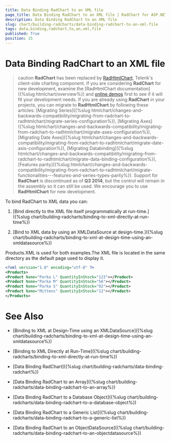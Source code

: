 ```yaml
---
title: Data Binding RadChart to an XML file
page_title: Data Binding RadChart to an XML file | RadChart for ASP.NET AJAX Documentation
description: Data Binding RadChart to an XML file
slug: chart/building-radcharts/data-binding-radchart-to-an-xml-file
tags: data,binding,radchart,to,an,xml,file
published: True
position: 15
---
```


# Data Binding RadChart to an XML file

>caution  **RadChart** has been replaced by [RadHtmlChart](https://www.telerik.com/products/aspnet-ajax/html-chart.aspx), Telerik's client-side charting component. If you are considering **RadChart** for new development, examine the [RadHtmlChart documentation]({%slug htmlchart/overview%}) and [online demos](https://demos.telerik.com/aspnet-ajax/htmlchart/examples/overview/defaultcs.aspx) first to see if it will fit your development needs. If you are already using **RadChart** in your projects, you can migrate to **RadHtmlChart** by following these articles: [Migrating Series]({%slug htmlchart/changes-and-backwards-compatibility/migrating-from-radchart-to-radhtmlchart/migrate-series-configuration%}), [Migrating Axes]({%slug htmlchart/changes-and-backwards-compatibility/migrating-from-radchart-to-radhtmlchart/migrate-axes-configuration%}), [Migrating Date Axes]({%slug htmlchart/changes-and-backwards-compatibility/migrating-from-radchart-to-radhtmlchart/migrate-date-axis-configuration%}), [Migrating Databinding]({%slug htmlchart/changes-and-backwards-compatibility/migrating-from-radchart-to-radhtmlchart/migrate-data-binding-configuration%}), [Features parity]({%slug htmlchart/changes-and-backwards-compatibility/migrating-from-radchart-to-radhtmlchart/migrate-functionalities---features-and-series-types-parity%}). Support for **RadChart** is discontinued as of **Q3 2014**, but the control will remain in the assembly so it can still be used. We encourage you to use **RadHtmlChart** for new development.

To bind RadChart to XML data you can:

1. [Bind directly to the XML file itself programmatically at run-time.]({%slug chart/building-radcharts/binding-to-xml-directly-at-run-time%})

1. [Bind to XML data by using an XMLDataSource at design-time.]({%slug chart/building-radcharts/binding-to-xml-at-design-time-using-an-xmldatasource%})

Products.XML is used for both examples.The XML file is located in the same directory as the default page used to display it.

````XML
<?xml version="1.0" encoding="utf-8" ?>
<Products>
<Product Name="Parka L" QuantityInStock="123"></Product>
<Product Name="Parka M" QuantityInStock="56"></Product>
<Product Name="Parka S" QuantityInStock="92"></Product>
<Product Name="Mittens" QuantityInStock="12"></Product>
</Products>				
````

# See Also

 * [Binding to XML at Design-Time using an XMLDataSource]({%slug chart/building-radcharts/binding-to-xml-at-design-time-using-an-xmldatasource%})

 * [Binding to XML Directly at Run-Time]({%slug chart/building-radcharts/binding-to-xml-directly-at-run-time%})

 * [Data Binding RadChart]({%slug chart/building-radcharts/data-binding-radchart%})

 * [Data Binding RadChart to an Array]({%slug chart/building-radcharts/data-binding-radchart-to-an-array%})

 * [Data Binding RadChart to a Database Object]({%slug chart/building-radcharts/data-binding-radchart-to-a-database-object%})

 * [Data Binding RadChart to a Generic List]({%slug chart/building-radcharts/data-binding-radchart-to-a-generic-list%})

 * [Data Binding RadChart to an ObjectDataSource]({%slug chart/building-radcharts/data-binding-radchart-to-an-objectdatasource%})
